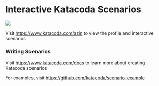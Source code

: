 # Interactive Katacoda Scenarios

[![](http://shields.katacoda.com/katacoda/azin/count.svg)](https://www.katacoda.com/azin "Get your profile on Katacoda.com")

Visit https://www.katacoda.com/azin to view the profile and interactive scenarios

### Writing Scenarios
Visit https://www.katacoda.com/docs to learn more about creating Katacoda scenarios

For examples, visit https://github.com/katacoda/scenario-example
